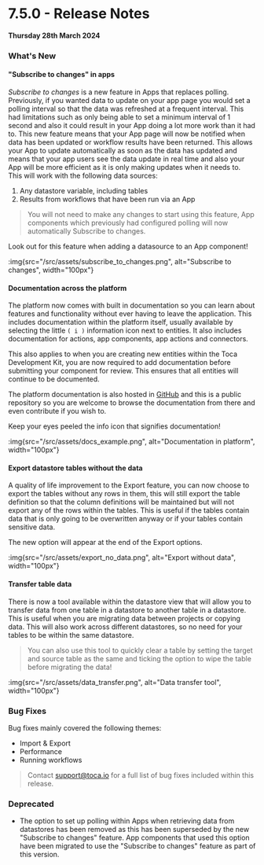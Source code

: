 # 7.5.0 - Release Notes
__Thursday 28th March 2024__

### What's New

#### "Subscribe to changes" in apps

_Subscribe to changes_ is a new feature in Apps that replaces polling. Previously, if you wanted data to update on your app page you would set a polling interval so that the data was refreshed at a frequent interval. This had limitations such as only being able to set a minimum interval of 1 second and also it could result in your App doing a lot more work than it had to.
This new feature means that your App page will now be notified when data has been updated or workflow results have been returned. This allows your App to update automatically as soon as the data has updated and means that your app users see the data update in real time and also your App will be more efficient as it is only making updates when it needs to. 
This will work with the following data sources:
1. Any datastore variable, including tables
2. Results from workflows that have been run via an App

> You will not need to make any changes to start using this feature, App components which previously had configured polling will now automatically Subscribe to changes.

Look out for this feature when adding a datasource to an App component!

:img{src="/src/assets/subscribe_to_changes.png", alt="Subscribe to changes", width="100px"}

#### Documentation across the platform

The platform now comes with built in documentation so you can learn about features and functionality without ever having to leave the application. This includes documentation within the platform itself, usually available by selecting the little `( i )` information icon next to entities. It also includes documentation for actions, app components, app actions and connectors.

This also applies to when you are creating new entities within the Toca Development Kit, you are now required to add documentation before submitting your component for review. This ensures that all entities will continue to be documented.

The platform documentation is also hosted in [GitHub](https://github.com/tocalabs/toca-docs) and this is a public repository so you are welcome to browse the documentation from there and even contribute if you wish to.

Keep your eyes peeled the info icon that signifies documentation!

:img{src="/src/assets/docs_example.png", alt="Documentation in platform", width="100px"}

#### Export datastore tables without the data

A quality of life improvement to the Export feature, you can now choose to export the tables without any rows in them, this will still export the table definition so that the column definitions will be maintained but will not export any of the rows within the tables. This is useful if the tables contain data that is only going to be overwritten anyway or if your tables contain sensitive data.

The new option will appear at the end of the Export options.

:img{src="/src/assets/export_no_data.png", alt="Export without data", width="100px"}

#### Transfer table data

There is now a tool available within the datastore view that will allow you  to transfer data from one table in a datastore to another table in a datastore. This is useful when you are migrating data between projects or copying data. This will also work across different datastores, so no need for your tables to be within the same datastore. 

> You can also use this tool to quickly clear a table by setting the target and source table as the same and ticking the option to wipe the table before migrating the data!

:img{src="/src/assets/data_transfer.png", alt="Data transfer tool", width="100px"}


### Bug Fixes

Bug fixes mainly covered the following themes:
- Import & Export
- Performance
- Running workflows

> Contact <support@toca.io> for a full list of bug fixes included within this release.


### Deprecated

- The option to set up polling within Apps when retrieving data from datastores has been removed as this has been superseded by the new "Subscribe to changes" feature. App components that used this option have been migrated to use the "Subscribe to changes" feature as part of this version.
